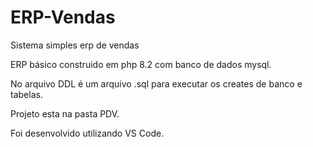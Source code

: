 # ERP-Vendas
Sistema simples erp de vendas

ERP básico construido em php 8.2 com banco de dados mysql.

No arquivo DDL é um arquivo .sql para executar os creates de banco e tabelas.

Projeto esta na pasta PDV.

Foi desenvolvido utilizando VS Code.
